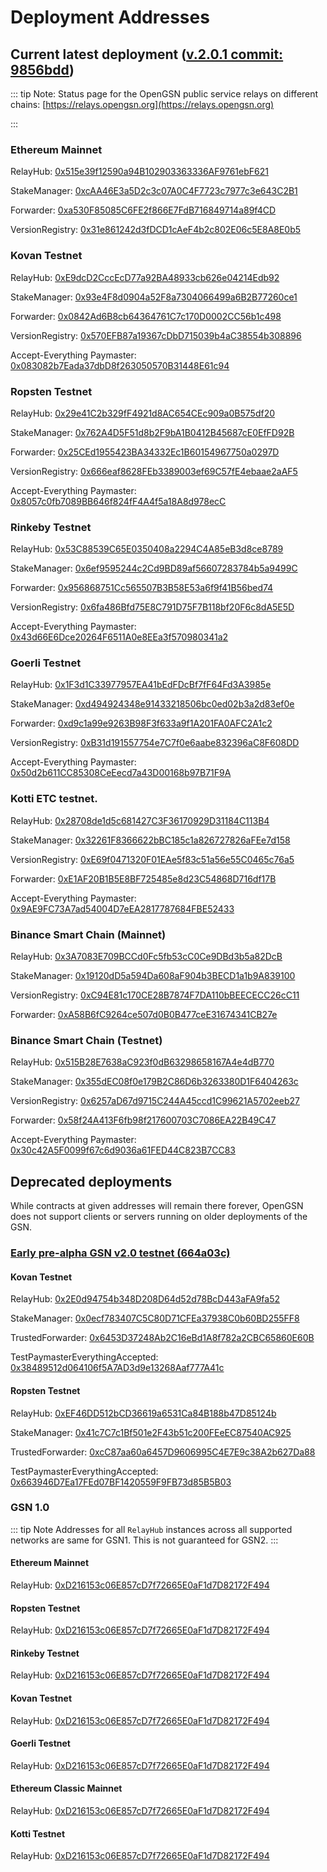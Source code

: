 # Deployment Addresses

## Current latest deployment ([v.2.0.1 commit: 9856bdd](https://github.com/opengsn/gsn/releases/tag/v2.0.1)) <a id="current_latest_deployment_([v.2.0.1_commit:_9856bdd](https://github.com/opengsn/gsn/releases/tag/v2.0.1))"></a>

::: tip Note:
Status page for the OpenGSN public service relays on different chains: [https://relays.opengsn.org](https://relays.opengsn.org)

:::

### Ethereum Mainnet

RelayHub: [0x515e39f12590a94B102903363336AF9761ebF621](https://etherscan.io/address/0x515e39f12590a94B102903363336AF9761ebF621)

StakeManager: [0xcAA46E3a5D2c3c07A0C4F7723c7977c3e643C2B1](https://etherscan.io/address/0xcAA46E3a5D2c3c07A0C4F7723c7977c3e643C2B1)

Forwarder: [0xa530F85085C6FE2f866E7FdB716849714a89f4CD](https://etherscan.io/address/0xa530F85085C6FE2f866E7FdB716849714a89f4CD)

VersionRegistry: [0x31e861242d3fDCD1cAeF4b2c802E06c5E8A8E0b5](https://etherscan.io/address/0x31e861242d3fDCD1cAeF4b2c802E06c5E8A8E0b5)



### Kovan Testnet

RelayHub: [0xE9dcD2CccEcD77a92BA48933cb626e04214Edb92](https://kovan.etherscan.io/address/0xE9dcD2CccEcD77a92BA48933cb626e04214Edb92)

StakeManager: [0x93e4F8d0904a52F8a7304066499a6B2B77260ce1](https://kovan.etherscan.io/address/0x93e4F8d0904a52F8a7304066499a6B2B77260ce1)

Forwarder: [0x0842Ad6B8cb64364761C7c170D0002CC56b1c498](https://kovan.etherscan.io/address/0x0842Ad6B8cb64364761C7c170D0002CC56b1c498)

VersionRegistry: [0x570EFB87a19367cDbD715039b4aC38554b308896](https://kovan.etherscan.io/address/0x570EFB87a19367cDbD715039b4aC38554b308896)

Accept-Everything Paymaster: [0x083082b7Eada37dbD8f263050570B31448E61c94](https://kovan.etherscan.io/address/0x083082b7Eada37dbD8f263050570B31448E61c94)


### Ropsten Testnet

RelayHub: [0x29e41C2b329fF4921d8AC654CEc909a0B575df20](https://ropsten.etherscan.io/address/0x29e41C2b329fF4921d8AC654CEc909a0B575df20)

StakeManager: [0x762A4D5F51d8b2F9bA1B0412B45687cE0EfFD92B](https://ropsten.etherscan.io/address/0x762A4D5F51d8b2F9bA1B0412B45687cE0EfFD92B)

Forwarder: [0x25CEd1955423BA34332Ec1B60154967750a0297D](https://ropsten.etherscan.io/address/0x25CEd1955423BA34332Ec1B60154967750a0297D)

VersionRegistry: [0x666eaf8628FEb3389003ef69C57fE4ebaae2aAF5](https://ropsten.etherscan.io/address/0x666eaf8628FEb3389003ef69C57fE4ebaae2aAF5)

Accept-Everything Paymaster: [0x8057c0fb7089BB646f824fF4A4f5a18A8d978ecC](https://ropsten.etherscan.io/address/0x8057c0fb7089BB646f824fF4A4f5a18A8d978ecC)


### Rinkeby Testnet

RelayHub: [0x53C88539C65E0350408a2294C4A85eB3d8ce8789](https://rinkeby.etherscan.io/address/0x53C88539C65E0350408a2294C4A85eB3d8ce8789)

StakeManager: [0x6ef9595244c2Cd9BD89af56607283784b5a9499C](https://rinkeby.etherscan.io/address/0x6ef9595244c2Cd9BD89af56607283784b5a9499C)

Forwarder: [0x956868751Cc565507B3B58E53a6f9f41B56bed74](https://rinkeby.etherscan.io/address/0x956868751Cc565507B3B58E53a6f9f41B56bed74)

VersionRegistry: [0x6fa486Bfd75E8C791D75F7B118bf20F6c8dA5E5D](https://rinkeby.etherscan.io/address/0x6fa486Bfd75E8C791D75F7B118bf20F6c8dA5E5D)

Accept-Everything Paymaster: [0x43d66E6Dce20264F6511A0e8EEa3f570980341a2](https://rinkeby.etherscan.io/address/0x43d66E6Dce20264F6511A0e8EEa3f570980341a2)



### Goerli Testnet

RelayHub: [0x1F3d1C33977957EA41bEdFDcBf7fF64Fd3A3985e](https://goerli.etherscan.io/address/0x1F3d1C33977957EA41bEdFDcBf7fF64Fd3A3985e)

StakeManager: [0xd494924348e91433218506bc0ed02b3a2d83ef0e](https://goerli.etherscan.io/address/0xd494924348e91433218506bc0ed02b3a2d83ef0e)

Forwarder: [0xd9c1a99e9263B98F3f633a9f1A201FA0AFC2A1c2](https://goerli.etherscan.io/address/0xd9c1a99e9263B98F3f633a9f1A201FA0AFC2A1c2)

VersionRegistry: [0xB31d191557754e7C7f0e6aabe832396aC8F608DD](https://goerli.etherscan.io/address/0xB31d191557754e7C7f0e6aabe832396aC8F608DD)

Accept-Everything Paymaster: [0x50d2b611CC85308CeEecd7a43D00168b97B71F9A](https://goerli.etherscan.io/address/0x50d2b611CC85308CeEecd7a43D00168b97B71F9A)

### Kotti ETC testnet.

RelayHub: [0x28708de1d5c681427C3F36170929D31184C113B4](https://blockscout.com/etc/kotti/address/0x28708de1d5c681427C3F36170929D31184C113B4)

StakeManager: [0x32261F8366622bBC185c1a826727826aFEe7d158](https://blockscout.com/etc/kotti/address/0x32261F8366622bBC185c1a826727826aFEe7d158)

VersionRegistry: [0xE69f0471320F01EAe5f83c51a56e55C0465c76a5](https://blockscout.com/etc/kotti/address/0xE69f0471320F01EAe5f83c51a56e55C0465c76a5)

Forwarder: [0xE1AF20B1B5E8BF725485e8d23C54868D716df17B](https://blockscout.com/etc/kotti/address/0xE1AF20B1B5E8BF725485e8d23C54868D716df17B)

Accept-Everything Paymaster: [0x9AE9FC73A7ad54004D7eEA2817787684FBE52433](https://blockscout.com/etc/kotti/address/0x9AE9FC73A7ad54004D7eEA2817787684FBE52433)

### Binance Smart Chain (Mainnet)

RelayHub: [0x3A7083E709BCCd0Fc5fb53cC0Ce9DBd3b5a82DcB](https://bscscan.com/address/0x3A7083E709BCCd0Fc5fb53cC0Ce9DBd3b5a82DcB)

StakeManager: [0x19120dD5a594Da608aF904b3BECD1a1b9A839100](https://bscscan.com/address/0x19120dD5a594Da608aF904b3BECD1a1b9A839100)

VersionRegistry: [0xC94E81c170CE28B7874F7DA110bBEECECC26cC11](https://bscscan.com/address/0xC94E81c170CE28B7874F7DA110bBEECECC26cC11)

Forwarder: [0xA58B6fC9264ce507d0B0B477ceE31674341CB27e](https://bscscan.com/address/0xA58B6fC9264ce507d0B0B477ceE31674341CB27e)

### Binance Smart Chain (Testnet)

RelayHub: [0x515B28E7638aC923f0dB63298658167A4e4dB770](https://testnet.bscscan.com/address/0x515B28E7638aC923f0dB63298658167A4e4dB770)

StakeManager: [0x355dEC08f0e179B2C86D6b3263380D1F6404263c](https://testnet.bscscan.com/address/0x355dEC08f0e179B2C86D6b3263380D1F6404263c)

VersionRegistry: [0x6257aD67d9715C244A45ccd1C99621A5702eeb27](https://testnet.bscscan.com/address/0x6257aD67d9715C244A45ccd1C99621A5702eeb27)

Forwarder: [0x58f24A413F6fb98f217600703C7086EA22B49C47](https://testnet.bscscan.com/address/0x58f24A413F6fb98f217600703C7086EA22B49C47)

Accept-Everything Paymaster: [0x30c42A5F0099f67c6d9036a61FED44C823B7CC83](https://testnet.bscscan.com/address/0x30c42A5F0099f67c6d9036a61FED44C823B7CC83)



## Deprecated deployments <a id="deprecated_deployments"></a>

While contracts at given addresses will remain there forever, OpenGSN does not support clients or servers running on older deployments of the GSN.


### [Early pre-alpha GSN v2.0 testnet (664a03c)](https://github.com/opengsn/gsn/releases/tag/gsnV2-testnet-0.8.2)

#### Kovan Testnet
RelayHub: [0x2E0d94754b348D208D64d52d78BcD443aFA9fa52](https://kovan.etherscan.io/address/0x2e0d94754b348d208d64d52d78bcd443afa9fa52)

StakeManager: [0x0ecf783407C5C80D71CFEa37938C0b60BD255FF8](https://kovan.etherscan.io/address/0x0ecf783407c5c80d71cfea37938c0b60bd255ff8)

TrustedForwarder: [0x6453D37248Ab2C16eBd1A8f782a2CBC65860E60B](https://kovan.etherscan.io/address/0x6453d37248ab2c16ebd1a8f782a2cbc65860e60b)

TestPaymasterEverythingAccepted: [0x38489512d064106f5A7AD3d9e13268Aaf777A41c](https://kovan.etherscan.io/address/0x38489512d064106f5A7AD3d9e13268Aaf777A41c)

#### Ropsten Testnet
RelayHub: [0xEF46DD512bCD36619a6531Ca84B188b47D85124b](https://ropsten.etherscan.io/address/0xef46dd512bcd36619a6531ca84b188b47d85124b)

StakeManager: [0x41c7C7c1Bf501e2F43b51c200FEeEC87540AC925](https://ropsten.etherscan.io/address/0x41c7c7c1bf501e2f43b51c200feeec87540ac925)

TrustedForwarder: [0xcC87aa60a6457D9606995C4E7E9c38A2b627Da88](https://ropsten.etherscan.io/address/0xcc87aa60a6457d9606995c4e7e9c38a2b627da88)

TestPaymasterEverythingAccepted: [0x663946D7Ea17FEd07BF1420559F9FB73d85B5B03](https://ropsten.etherscan.io/address/0x663946D7Ea17FEd07BF1420559F9FB73d85B5B03)


### GSN 1.0

::: tip Note
Addresses for all `RelayHub` instances across all supported networks are same for GSN1. This is not guaranteed for GSN2.
:::

#### Ethereum Mainnet
RelayHub: [0xD216153c06E857cD7f72665E0aF1d7D82172F494](https://etherscan.io/address/0xd216153c06e857cd7f72665e0af1d7d82172f494)

#### Ropsten Testnet
RelayHub: [0xD216153c06E857cD7f72665E0aF1d7D82172F494](https://ropsten.etherscan.io/address/0xd216153c06e857cd7f72665e0af1d7d82172f494)

#### Rinkeby Testnet
RelayHub: [0xD216153c06E857cD7f72665E0aF1d7D82172F494](https://rinkeby.etherscan.io/address/0xd216153c06e857cd7f72665e0af1d7d82172f494)

#### Kovan Testnet
RelayHub: [0xD216153c06E857cD7f72665E0aF1d7D82172F494](https://kovan.etherscan.io/address/0xd216153c06e857cd7f72665e0af1d7d82172f494)

#### Goerli Testnet
RelayHub: [0xD216153c06E857cD7f72665E0aF1d7D82172F494](https://goerli.etherscan.io/address/0xd216153c06e857cd7f72665e0af1d7d82172f494)

#### Ethereum Classic Mainnet
RelayHub: [0xD216153c06E857cD7f72665E0aF1d7D82172F494](https://blockscout.com/etc/mainnet/address/0xd216153c06e857cd7f72665e0af1d7d82172f494/transactions)

#### Kotti Testnet
RelayHub: [0xD216153c06E857cD7f72665E0aF1d7D82172F494](http://kotti.etccoopexplorer.com/address/0xD216153c06E857cD7f72665E0aF1d7D82172F494/transactions)

